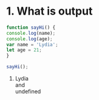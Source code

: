 # 1. What is output
```javascript
function sayHi() {
console.log(name);
console.log(age);
var name = 'Lydia';
let age = 21;
}

sayHi();
```
1. <dt>Lydia</dt> and <dt>undefined</dt>
